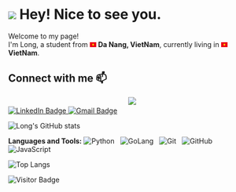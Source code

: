 <h1><img src="https://emojis.slackmojis.com/emojis/images/1531849430/4246/blob-sunglasses.gif?1531849430" width="30"/> Hey! Nice to see you.</h1>


<p>Welcome to my page! </br> I'm Long, a student from <img src="icon/vietnam.svg" width="13"/> <b>Da Nang, VietNam</b>, currently living in <img src="icon/vietnam.svg" width="13"/> <b>VietNam</b>. </p>

## Connect with me 📫
<p align="left">
<div id="header" align="center"> <img src="https://media.giphy.com/media/M9gbBd9nbDrOTu1Mqx/giphy.gif" width="100"/> </div>
<div id="badges">

  <a href="https://www.linkedin.com/in/vu-dang-long-551a19207/">
    <img src="https://img.shields.io/badge/LinkedIn-blue?style=for-the-badge&logo=linkedin&logoColor=white" alt="LinkedIn Badge"/>
  </a>
  <a href="mailto:long.vu190404@vnuk.edu.vn">
    <img src="https://img.shields.io/badge/Gmail-blue?style=for-the-badge&logo=gmail&logoColor=white" alt="Gmail Badge"/>
  </a>
  
</div>

</p>

![Long's GitHub stats](https://github-readme-stats.vercel.app/api?username=longgggg1310&theme=buefy&show_icons=true)

**Languages and Tools:** 
![Python](https://img.shields.io/badge/-Python-black?logo=Python&style=social)&nbsp;&nbsp;
![GoLang](https://img.shields.io/badge/Go-00ADD8?logo=go&style=social)&nbsp;&nbsp;
![Git](https://img.shields.io/badge/-Git-black?logo=git&style=social)&nbsp;&nbsp;
![GitHub](https://img.shields.io/badge/-GitHub-black?logo=github&style=social)&nbsp;&nbsp;
![JavaScript](https://img.shields.io/badge/javascript-%23323330.svg?logo=git&style=social)&nbsp;&nbsp;


![Top Langs](https://github-readme-stats.vercel.app/api/top-langs/?username=longgggg1310&hide=TeX&layout=compact)

![Visitor Badge](https://visitor-badge.laobi.icu/badge?page_id=longgggg1310)

